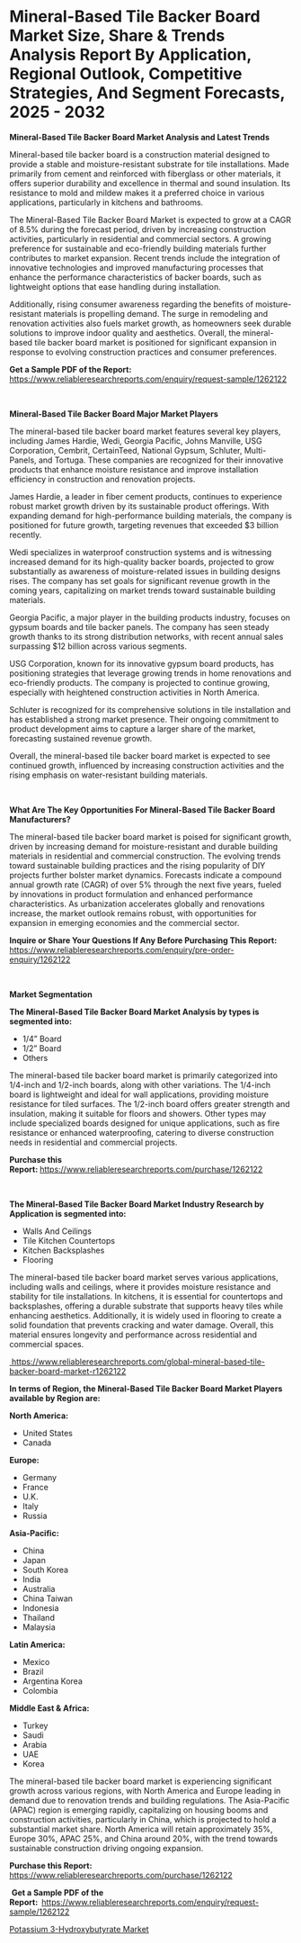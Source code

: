 <p><h1>Mineral-Based Tile Backer Board Market Size, Share & Trends Analysis Report By Application, Regional Outlook, Competitive Strategies, And Segment Forecasts, 2025 - 2032</h1></p><p><strong>Mineral-Based Tile Backer Board Market Analysis and Latest Trends</strong></p>
<p><p>Mineral-based tile backer board is a construction material designed to provide a stable and moisture-resistant substrate for tile installations. Made primarily from cement and reinforced with fiberglass or other materials, it offers superior durability and excellence in thermal and sound insulation. Its resistance to mold and mildew makes it a preferred choice in various applications, particularly in kitchens and bathrooms.</p><p>The Mineral-Based Tile Backer Board Market is expected to grow at a CAGR of 8.5% during the forecast period, driven by increasing construction activities, particularly in residential and commercial sectors. A growing preference for sustainable and eco-friendly building materials further contributes to market expansion. Recent trends include the integration of innovative technologies and improved manufacturing processes that enhance the performance characteristics of backer boards, such as lightweight options that ease handling during installation.</p><p>Additionally, rising consumer awareness regarding the benefits of moisture-resistant materials is propelling demand. The surge in remodeling and renovation activities also fuels market growth, as homeowners seek durable solutions to improve indoor quality and aesthetics. Overall, the mineral-based tile backer board market is positioned for significant expansion in response to evolving construction practices and consumer preferences.</p></p>
<p><strong>Get a Sample PDF of the Report:&nbsp;</strong> <a href="https://www.reliableresearchreports.com/enquiry/request-sample/1262122?utm_campaign=3084&utm_medium=2&utm_source=Github&utm_content=ia&utm_term=03042025&utm_id=mineral-based-tile-backer-board">https://www.reliableresearchreports.com/enquiry/request-sample/1262122</a></p>
<p>&nbsp;</p>
<p><strong>Mineral-Based Tile Backer Board Major Market Players</strong></p>
<p><p>The mineral-based tile backer board market features several key players, including James Hardie, Wedi, Georgia Pacific, Johns Manville, USG Corporation, Cembrit, CertainTeed, National Gypsum, Schluter, Multi-Panels, and Tortuga. These companies are recognized for their innovative products that enhance moisture resistance and improve installation efficiency in construction and renovation projects.</p><p>James Hardie, a leader in fiber cement products, continues to experience robust market growth driven by its sustainable product offerings. With expanding demand for high-performance building materials, the company is positioned for future growth, targeting revenues that exceeded $3 billion recently.</p><p>Wedi specializes in waterproof construction systems and is witnessing increased demand for its high-quality backer boards, projected to grow substantially as awareness of moisture-related issues in building designs rises. The company has set goals for significant revenue growth in the coming years, capitalizing on market trends toward sustainable building materials.</p><p>Georgia Pacific, a major player in the building products industry, focuses on gypsum boards and tile backer panels. The company has seen steady growth thanks to its strong distribution networks, with recent annual sales surpassing $12 billion across various segments.</p><p>USG Corporation, known for its innovative gypsum board products, has positioning strategies that leverage growing trends in home renovations and eco-friendly products. The company is projected to continue growing, especially with heightened construction activities in North America.</p><p>Schluter is recognized for its comprehensive solutions in tile installation and has established a strong market presence. Their ongoing commitment to product development aims to capture a larger share of the market, forecasting sustained revenue growth.</p><p>Overall, the mineral-based tile backer board market is expected to see continued growth, influenced by increasing construction activities and the rising emphasis on water-resistant building materials.</p></p>
<p>&nbsp;</p>
<p><strong>What Are The Key Opportunities For Mineral-Based Tile Backer Board Manufacturers?</strong></p>
<p><p>The mineral-based tile backer board market is poised for significant growth, driven by increasing demand for moisture-resistant and durable building materials in residential and commercial construction. The evolving trends toward sustainable building practices and the rising popularity of DIY projects further bolster market dynamics. Forecasts indicate a compound annual growth rate (CAGR) of over 5% through the next five years, fueled by innovations in product formulation and enhanced performance characteristics. As urbanization accelerates globally and renovations increase, the market outlook remains robust, with opportunities for expansion in emerging economies and the commercial sector.</p></p>
<p><strong>Inquire or Share Your Questions If Any Before Purchasing This Report:</strong> <a href="https://www.reliableresearchreports.com/enquiry/pre-order-enquiry/1262122?utm_campaign=3084&utm_medium=2&utm_source=Github&utm_content=ia&utm_term=03042025&utm_id=mineral-based-tile-backer-board">https://www.reliableresearchreports.com/enquiry/pre-order-enquiry/1262122</a></p>
<p>&nbsp;</p>
<p><strong>Market Segmentation</strong></p>
<p><strong>The Mineral-Based Tile Backer Board Market Analysis by types is segmented into:</strong></p>
<p><ul><li>1/4” Board</li><li>1/2” Board</li><li>Others</li></ul></p>
<p><p>The mineral-based tile backer board market is primarily categorized into 1/4-inch and 1/2-inch boards, along with other variations. The 1/4-inch board is lightweight and ideal for wall applications, providing moisture resistance for tiled surfaces. The 1/2-inch board offers greater strength and insulation, making it suitable for floors and showers. Other types may include specialized boards designed for unique applications, such as fire resistance or enhanced waterproofing, catering to diverse construction needs in residential and commercial projects.</p></p>
<p><strong>Purchase this Report:&nbsp;</strong><a href="https://www.reliableresearchreports.com/purchase/1262122?utm_campaign=3084&utm_medium=2&utm_source=Github&utm_content=ia&utm_term=03042025&utm_id=mineral-based-tile-backer-board">https://www.reliableresearchreports.com/purchase/1262122</a></p>
<p>&nbsp;</p>
<p><strong>The Mineral-Based Tile Backer Board Market Industry Research by Application is segmented into:</strong></p>
<p><ul><li>Walls And Ceilings</li><li>Tile Kitchen Countertops</li><li>Kitchen Backsplashes</li><li>Flooring</li></ul></p>
<p><p>The mineral-based tile backer board market serves various applications, including walls and ceilings, where it provides moisture resistance and stability for tile installations. In kitchens, it is essential for countertops and backsplashes, offering a durable substrate that supports heavy tiles while enhancing aesthetics. Additionally, it is widely used in flooring to create a solid foundation that prevents cracking and water damage. Overall, this material ensures longevity and performance across residential and commercial spaces.</p></p>
<p><a href="https://www.reliableresearchreports.com/global-mineral-based-tile-backer-board-market-r1262122?utm_campaign=3084&utm_medium=2&utm_source=Github&utm_content=ia&utm_term=03042025&utm_id=mineral-based-tile-backer-board">&nbsp;https://www.reliableresearchreports.com/global-mineral-based-tile-backer-board-market-r1262122</a></p>
<p><strong>In terms of Region, the Mineral-Based Tile Backer Board Market Players available by Region are:</strong></p>
<p>
    <p> <strong> North America: </strong>
        <ul>
            <li>United States</li>
            <li>Canada</li>
        </ul>
        </p> 
    <p> <strong> Europe: </strong>
        <ul>
            <li>Germany</li>
            <li>France</li>
            <li>U.K.</li>
            <li>Italy</li>
            <li>Russia</li>
        </ul>
        </p> 
    <p> <strong> Asia-Pacific: </strong>
        <ul>
            <li>China</li>
            <li>Japan</li>
            <li>South Korea</li>
            <li>India</li>
            <li>Australia</li>
            <li>China Taiwan</li>
            <li>Indonesia</li>
            <li>Thailand</li>
            <li>Malaysia</li>
        </ul>
        </p> 
    <p> <strong> Latin America: </strong>
        <ul>
            <li>Mexico</li>
            <li>Brazil</li>
            <li>Argentina Korea</li>
            <li>Colombia</li>
        </ul>
        </p> 
    <p> <strong> Middle East & Africa: </strong>
        <ul>
            <li>Turkey</li>
            <li>Saudi</li>
            <li>Arabia</li>
            <li>UAE</li>
            <li>Korea</li>
        </ul>
    </p>
    </p>
<p><p>The mineral-based tile backer board market is experiencing significant growth across various regions, with North America and Europe leading in demand due to renovation trends and building regulations. The Asia-Pacific (APAC) region is emerging rapidly, capitalizing on housing booms and construction activities, particularly in China, which is projected to hold a substantial market share. North America will retain approximately 35%, Europe 30%, APAC 25%, and China around 20%, with the trend towards sustainable construction driving ongoing expansion.</p></p>
<p><strong>Purchase this Report: </strong><a href="https://www.reliableresearchreports.com/purchase/1262122?utm_campaign=3084&utm_medium=2&utm_source=Github&utm_content=ia&utm_term=03042025&utm_id=mineral-based-tile-backer-board">https://www.reliableresearchreports.com/purchase/1262122</a></p>
<p>&nbsp;<strong>Get a Sample PDF of the Report:&nbsp;&nbsp;</strong><a href="https://www.reliableresearchreports.com/enquiry/request-sample/1262122?utm_campaign=3084&utm_medium=2&utm_source=Github&utm_content=ia&utm_term=03042025&utm_id=mineral-based-tile-backer-board">https://www.reliableresearchreports.com/enquiry/request-sample/1262122</a></p>
<p><strong></strong></p>
<p><p><a href="https://github.com/jenithschijf/Market-Research-Report-List-1/blob/main/potassium-3-hydroxybutyrate-market.md?utm_campaign=3084&utm_medium=2&utm_source=Github&utm_content=ia&utm_term=03042025&utm_id=mineral-based-tile-backer-board">Potassium 3-Hydroxybutyrate Market</a></p></p>